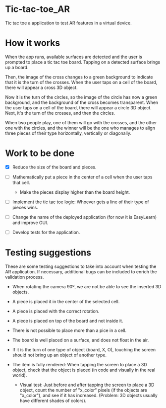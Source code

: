# Tic-tac-toe_AR

Tic tac toe a application to test AR features in a virtual device.

# How it works

When the app runs, available surfaces are detected and the user is prompted to place a tic tac toe board. Tapping on a detected surface brings up a board.

Then, the image of the cross changes to a green background to indicate that it is the turn of the crosses. When the user taps on a cell of the board, there will appear a cross 3D object.

Now it is the turn of the circles, so the image of the circle has now a green background, and the background of the cross becomes transparent. When the user taps on a cell of the board, there will appear a circle 3D object. Next, it's the turn of the crosses, and then the circles.

When two people play, one of them will go with the crosses, and the other one with the circles, and the winner will be the one who manages to align three pieces of their type horizontally, vertically or diagonally.

# Work to be done

- [x] Reduce the size of the board and pieces.

- [ ] Mathematically put a piece in the center of a cell when the user taps that cell.
	- Make the pieces display higher than the board height.

- [ ] Implement the tic tac toe logic: Whoever gets a line of their type of pieces wins.

- [ ] Change the name of the deployed application (for now it is EasyLearn) and improve GUI.

- [ ] Develop tests for the application.

# Testing suggestions

These are some testing suggestions to take into account when testing the AR application. If necessary, additional bugs can be included to enrich the validation process.

- When rotating the camera 90º, we are not be able to see the inserted 3D objects.

- A piece is placed it in the center of the selected cell.

- A piece is placed with the correct rotation.

- A piece is placed on top of the board and not inside it.

- There is not possible to place more than a pice in a cell.

- The board is well placed on a surface, and does not float in the air.

- If it is the turn of one type of object (board, X, O), touching the screen should not bring up an object of another type.

- The item is fully rendered: When tapping the screen to place a 3D object, check that the object is placed (in code and visually in the real world).
	- Visual test: Just before and after tapping the screen to place a 3D object, count the number of "x_color" pixels (if the objects are "x_color"), and see if it has increased. (Problem: 3D objects usually have different shades of colors).
